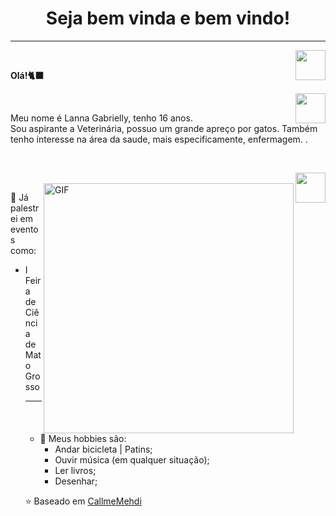 <h1 align="center"> Seja bem vinda e bem vindo! </h1>
<hr />
<a href="https://github.com/LannaGaby" target="_blank">
  <img align="right" src="https://cdn.iconscout.com/icon/free/png-256/github-108-438008.png" width="48px" height="48px">
</a><br />
<p align="left" > 
  <b>Olá!🐈‍⬛</b>
</p>
<a href="https://www.instagram.com/nani.gaby/" target="_blank">
  <img align="right" src="https://cdn.icon-icons.com/icons2/1211/PNG/512/1491579602-yumminkysocialmedia36_83067.png" width="48px" height="48px">
</a><br />
<p align="left" >
 Meu nome é Lanna Gabrielly, tenho 16 anos.  <br />
Sou aspirante a Veterinária, possuo um grande apreço por gatos. Também tenho interesse na área da saude, mais especificamente, enfermagem. </b>. <br/>
<p align="left" >
<br />
  </p>
<a href="https://www.linkedin.com/in/lanna-gabrielly-santana-simplicio-531ab8257/" target="_blank">
  <img align="right" src="https://i.ibb.co/Kx2GSrT/linkedin.png" width="48px" height="48px">
</a>
<br>
<img align="right" alt="GIF" src="https://github.com/LannaGaby/primeiro_repositorio/blob/main/octocat-1669917751382.png" width="400px" />

🚀 Já palestrei em eventos como:
  <ul>
  <li> I Feira de Ciência de Mato Grosso </li>
  
<hr />



  
- 👾 Meus hobbies são: 
  - Andar bicicleta | Patins; 
  - Ouvir música (em qualquer situação);
  - Ler livros;
  - Desenhar;



⭐️ Baseado em [CallmeMehdi](https://github.com/CallmeMehdi)
